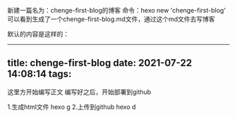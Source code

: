 新建一篇名为：chenge-first-blog的博客
命令：hexo new 'chenge-first-blog'
可以看到生成了一个chenge-first-blog.md文件，通过这个md文件去写博客

默认的内容是这样的：

---
title: chenge-first-blog
date: 2021-07-22 14:08:14
tags:
---
这里方开始编写正文
编写好之后，开始部署到github

1.生成html文件
hexo g
2.上传到github
hexo d